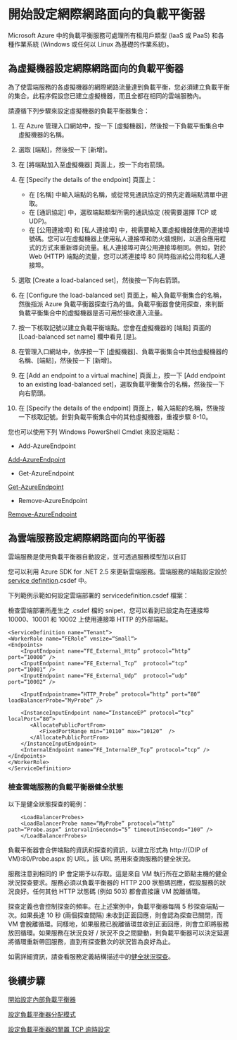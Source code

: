 
<properties
   pageTitle="開始使用網際網路面向的負載平衡器 | Microsoft Azure"
   description="為您的虛擬機器或雲端服務取得第一個網際網路面向的負載平衡器集合。"
   services="load-balancer"
   documentationCenter="na"
   authors="joaoma"
   manager="adinah"
   editor="tysonn" />
<tags
   ms.service="load-balancer"
   ms.devlang="na"
   ms.topic="hero-article"
   ms.tgt_pltfrm="na"
   ms.workload="infrastructure-services"
   ms.date="05/01/2015"
   ms.author="joaoma" />

# 開始設定網際網路面向的負載平衡器

Microsoft Azure 中的負載平衡服務可處理所有租用戶類型 (IaaS 或 PaaS) 和各種作業系統 (Windows 或任何以 Linux 為基礎的作業系統)。


## 為虛擬機器設定網際網路面向的負載平衡器

為了使雲端服務的各虛擬機器的網際網路流量達到負載平衡，您必須建立負載平衡的集合。此程序假設您已建立虛擬機器，而且全都在相同的雲端服務內。

請遵循下列步驟來設定虛擬機器的負載平衡器集合：

1. 在 Azure 管理入口網站中，按一下 [虛擬機器]，然後按一下負載平衡集合中虛擬機器的名稱。
2.	選取 [端點]，然後按一下 [新增]。

4.	在 [將端點加入至虛擬機器] 頁面上，按一下向右箭頭。

4.	在 [Specify the details of the endpoint] 頁面上：
	- 在 [名稱] 中輸入端點的名稱，或從常見通訊協定的預先定義端點清單中選取。
	-  在 [通訊協定] 中，選取端點類型所需的通訊協定 (視需要選擇 TCP 或 UDP)。
 	-  在 [公用連接埠] 和 [私人連接埠] 中，視需要輸入要虛擬機器使用的連接埠號碼。您可以在虛擬機器上使用私人連接埠和防火牆規則，以適合應用程式的方式來重新導向流量。私人連接埠可與公用連接埠相同。例如，對於 Web (HTTP) 端點的流量，您可以將連接埠 80 同時指派給公用和私人連接埠。

5.	選取 [Create a load-balanced set]，然後按一下向右箭頭。

6.	在 [Configure the load-balanced set] 頁面上，輸入負載平衡集合的名稱，然後指派 Azure 負載平衡器探查行為的值。負載平衡器會使用探查，來判斷負載平衡集合中的虛擬機器是否可用於接收連入流量。

7.	按一下核取記號以建立負載平衡端點。您會在虛擬機器的 [端點] 頁面的 [Load-balanced set name] 欄中看見 [是]。

8.	在管理入口網站中，依序按一下 [虛擬機器]、負載平衡集合中其他虛擬機器的名稱、[端點]，然後按一下 [新增]。

9.	在 [Add an endpoint to a virtual machine] 頁面上，按一下 [Add endpoint to an existing load-balanced set]，選取負載平衡集合的名稱，然後按一下向右箭頭。

10.	在 [Specify the details of the endpoint] 頁面上，輸入端點的名稱，然後按一下核取記號。針對負載平衡集合中的其他虛擬機器，重複步驟 8-10。

您也可以使用下列 Windows PowerShell Cmdlet 來設定端點：

- Add-AzureEndpoint

[Add-AzureEndpoint](https://msdn.microsoft.com/library/windowsazure/dn495300)

- Get-AzureEndpoint

[Get-AzureEndpoint](https://msdn.microsoft.com/library/windowsazure/dn495158)

- Remove-AzureEndpoint

[Remove-AzureEndpoint](https://msdn.microsoft.com/library/windowsazure/dn495161)


## 為雲端服務設定網際網路面向的平衡器


雲端服務是使用負載平衡器自動設定，並可透過服務模型加以自訂

您可以利用 Azure SDK for .NET 2.5 來更新雲端服務。雲端服務的端點設定設於 [service definition](https://msdn.microsoft.com/library/azure/gg557553.aspx).csdef 中。

下列範例示範如何設定雲端部署的 servicedefinition.csdef 檔案：

檢查雲端部署所產生之 .csdef 檔的 snipet，您可以看到已設定為在連接埠 10000、10001 和 10002 上使用連接埠 HTTP 的外部端點。


	<ServiceDefinition name=“Tenant“>
   	<WorkerRole name=“FERole” vmsize=“Small“>
    <Endpoints>
        <InputEndpoint name=“FE_External_Http” protocol=“http” port=“10000“ />
        <InputEndpoint name=“FE_External_Tcp“  protocol=“tcp“  port=“10001“ />
        <InputEndpoint name=“FE_External_Udp“  protocol=“udp“  port=“10002“ />

        <InputEndpointname=“HTTP_Probe” protocol=“http” port=“80” loadBalancerProbe=“MyProbe“ />

        <InstanceInputEndpoint name=“InstanceEP” protocol=“tcp” localPort=“80“>
           <AllocatePublicPortFrom>
              <FixedPortRange min=“10110” max=“10120“  />
           </AllocatePublicPortFrom>
        </InstanceInputEndpoint>
        <InternalEndpoint name=“FE_InternalEP_Tcp” protocol=“tcp“ />
    </Endpoints>
  	</WorkerRole>
	</ServiceDefinition>




### 檢查雲端服務的負載平衡器健全狀態


以下是健全狀態探查的範例：

	 	<LoadBalancerProbes>
    	<LoadBalancerProbe name=“MyProbe” protocol=“http” path=“Probe.aspx” intervalInSeconds=“5” timeoutInSeconds=“100“ />
 	 	</LoadBalancerProbes>

負載平衡器會合併端點的資訊和探查的資訊，以建立形式為 http://{DIP of VM}:80/Probe.aspx 的 URL，該 URL 將用來查詢服務的健全狀況。

服務注意到相同的 IP 會定期予以存取。這是來自 VM 執行所在之節點主機的健全狀況探查要求。服務必須以負載平衡器的 HTTP 200 狀態碼回應，假設服務的狀況良好。任何其他 HTTP 狀態碼 (例如 503) 都會直接讓 VM 脫離循環。

探查定義也會控制探查的頻率。在上述案例中，負載平衡器每隔 5 秒探查端點一次。如果長達 10 秒 (兩個探查間隔) 未收到正面回應，則會認為探查已關閉，而 VM 會脫離循環。同樣地，如果服務已脫離循環並收到正面回應，則會立即將服務放回循環。如果服務在狀況良好 / 狀況不良之間變動，則負載平衡器可以決定延遲將循環重新帶回服務，直到有探查數次的狀況皆為良好為止。

如需詳細資訊，請查看服務定義結構描述中的[健全狀況探查](https://msdn.microsoft.com/library/azure/jj151530.aspx)。

## 後續步驟

[開始設定內部負載平衡器](load-balancer-internal-getstarted.md)

[設定負載平衡器分配模式](load-balancer-distribution-mode.md)

[設定負載平衡器的閒置 TCP 逾時設定](load-balancer-tcp-idle-timeout.md)
 

<!---HONumber=July15_HO2-->
